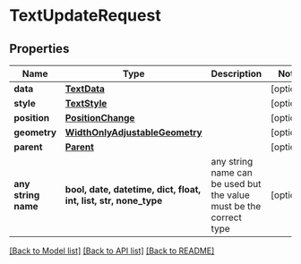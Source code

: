 # TextUpdateRequest


## Properties
Name | Type | Description | Notes
------------ | ------------- | ------------- | -------------
**data** | [**TextData**](TextData.md) |  | [optional] 
**style** | [**TextStyle**](TextStyle.md) |  | [optional] 
**position** | [**PositionChange**](PositionChange.md) |  | [optional] 
**geometry** | [**WidthOnlyAdjustableGeometry**](WidthOnlyAdjustableGeometry.md) |  | [optional] 
**parent** | [**Parent**](Parent.md) |  | [optional] 
**any string name** | **bool, date, datetime, dict, float, int, list, str, none_type** | any string name can be used but the value must be the correct type | [optional]

[[Back to Model list]](../README.md#documentation-for-models) [[Back to API list]](../README.md#documentation-for-api-endpoints) [[Back to README]](../README.md)


